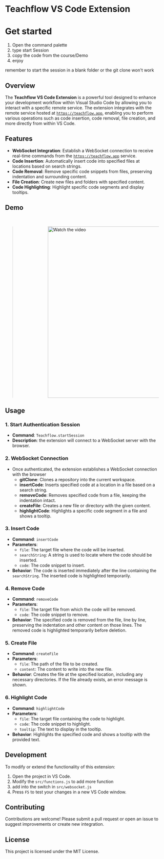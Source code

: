 # Teachflow VS Code Extension

# Get started

1. Open the command palette
2. type start Session
3. copy the code from the course/Demo
4. enjoy

remember to start the session in a blank folder or the git clone won't work

## Overview

The **Teachflow VS Code Extension** is a powerful tool designed to enhance your development workflow within Visual Studio Code by allowing you to interact with a specific remote service. The extension integrates with the remote service hosted at [`https://teachflow.app`](https://teachflow.app), enabling you to perform various operations such as code insertion, code removal, file creation, and more directly from within VS Code.

## Features

- **WebSocket Integration**: Establish a WebSocket connection to receive real-time commands from the [`https://teachflow.app`](https://teachflow.app) service.
- **Code Insertion**: Automatically insert code into specified files at locations based on search strings.
- **Code Removal**: Remove specific code snippets from files, preserving indentation and surrounding content.
- **File Creation**: Create new files and folders with specified content.
- **Code Highlighting**: Highlight specific code segments and display tooltips.


## Demo
<!-- [![Demo](https://img.youtube.com/vi/thOU4fCL-V0/0.jpg)](https://www.youtube.com/watch?v=thOU4fCL-V0&ab_channel=ChomasDev) -->
&nbsp;&nbsp;&nbsp;&nbsp;&nbsp;
><div style="margin-left: 100px;">
>  <a href="https://www.youtube.com/watch?v=thOU4fCL-V0&ab_channel=ChomasDev" target="_blank">
>    <img src="https://img.youtube.com/vi/thOU4fCL-V0/0.jpg" alt="Watch the video" width="560">
>  </a>
></div>

## Usage

### 1. Start Authentication Session

- **Command**: `Teachflow.startSession`
- **Description**: the extension will connect to a WebSocket server with the browser.

### 2. WebSocket Connection

- Once authenticated, the extension establishes a WebSocket connection with the browser
  - **gitClone**: Clones a repository into the current workspace.
  - **insertCode**: Inserts specified code at a location in a file based on a search string.
  - **removeCode**: Removes specified code from a file, keeping the indentation intact.
  - **createFile**: Creates a new file or directory with the given content.
  - **highlightCode**: Highlights a specific code segment in a file and shows a tooltip.

### 3. Insert Code

- **Command**: `insertCode`
- **Parameters**:
  - `file`: The target file where the code will be inserted.
  - `searchString`: A string is used to locate where the code should be inserted.
  - `code`: The code snippet to insert.
- **Behavior**: The code is inserted immediately after the line containing the `searchString`. The inserted code is highlighted temporarily.

### 4. Remove Code

- **Command**: `removeCode`
- **Parameters**:
  - `file`: The target file from which the code will be removed.
  - `code`: The code snippet to remove.
- **Behavior**: The specified code is removed from the file, line by line, preserving the indentation and other content on those lines. The removed code is highlighted temporarily before deletion.

### 5. Create File

- **Command**: `createFile`
- **Parameters**:
  - `file`: The path of the file to be created.
  - `content`: The content to write into the new file.
- **Behavior**: Creates the file at the specified location, including any necessary directories. If the file already exists, an error message is shown.

### 6. Highlight Code

- **Command**: `highlightCode`
- **Parameters**:
  - `file`: The target file containing the code to highlight.
  - `code`: The code snippet to highlight.
  - `tooltip`: The text to display in the tooltip.
- **Behavior**: Highlights the specified code and shows a tooltip with the provided text.

## Development

To modify or extend the functionality of this extension:

1. Open the project in VS Code.
2. Modify the `src/functions.js` to add more function
3. add into the switch in `src/websocket.js`
4. Press `F5` to test your changes in a new VS Code window.

## Contributing

Contributions are welcome! Please submit a pull request or open an issue to suggest improvements or create new integration.

## License

This project is licensed under the MIT License.
